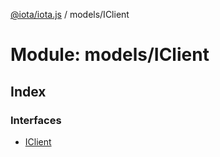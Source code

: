 [@iota/iota.js](../README.md) / models/IClient

# Module: models/IClient

## Index

### Interfaces

* [IClient](../interfaces/models_iclient.iclient.md)
